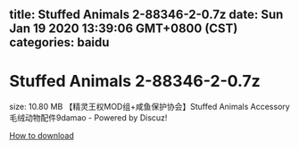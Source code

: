 
title: Stuffed Animals 2-88346-2-0.7z
date: Sun Jan 19 2020 13:39:06 GMT+0800 (CST)    
categories: baidu
---

# Stuffed Animals 2-88346-2-0.7z
size: 10.80 MB
 【精灵王权MOD组+咸鱼保护协会】Stuffed Animals Accessory 毛绒动物配件9damao - Powered by Discuz!
 

[How to download](https://bpcam.bemobtrk.com/go/2ceec3aa-1ca2-46d6-b9ff-aaa5c184517c?jno=740)